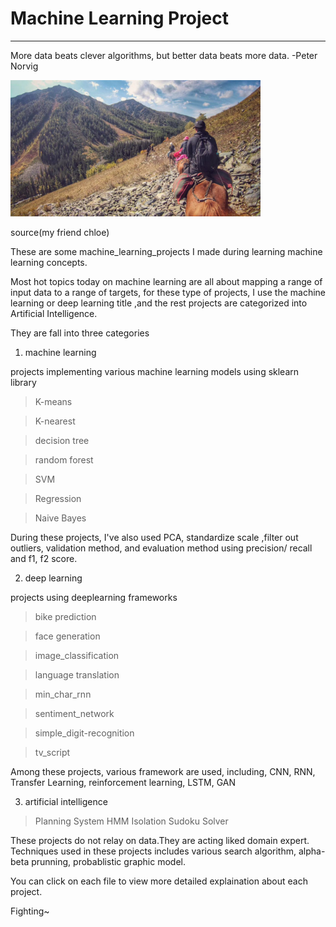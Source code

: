 # Machine Learning Project
------

More data beats clever algorithms, but better data beats more data. -Peter Norvig

<img src="img/hiking.JPG" width=400>


source(my friend chloe)

These are some machine_learning_projects I made during learning machine learning concepts.

Most hot topics today on machine learning are all about mapping a range of input data to a range of targets, for these type of projects, I use the machine learning or deep learning title ,and the rest projects are categorized into Artificial Intelligence.

They are fall into three categories

1. machine learning 

projects implementing various machine learning models using sklearn library

> K-means

> K-nearest

> decision tree

> random forest

> SVM

> Regression

> Naive Bayes

During these projects, I've also used PCA, standardize scale ,filter out outliers, validation method, and evaluation method using precision/ recall and f1, f2 score. 

2. deep learning

projects using deeplearning frameworks

> bike prediction

> face generation

> image_classification

> language translation

> min_char_rnn

> sentiment_network

> simple_digit-recognition

> tv_script

Among these projects, various framework are used, including, CNN, RNN, Transfer Learning, reinforcement learning, LSTM, GAN 

3. artificial intelligence

> Planning System
> HMM
> Isolation
> Sudoku Solver

These projects do not relay on data.They are acting liked domain expert. Techniques used in these projects includes various search algorithm, alpha-beta prunning, probablistic graphic model. 



You can click on each file to view more detailed explaination about each project.

Fighting~

